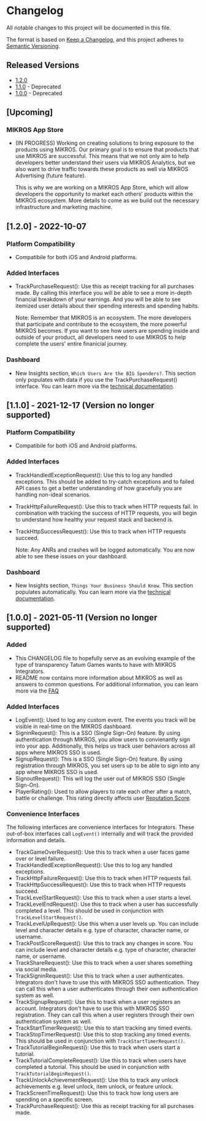 # Changelog

All notable changes to this project will be documented in this file.

The format is based on [Keep a Changelog](https://keepachangelog.com/en/1.0.0/),
and this project adheres to [Semantic Versioning](https://semver.org/spec/v2.0.0.html).

## Released Versions

* [1.2.0](#1.2.0)
* [1.1.0](#1.1.0) - Deprecated
* [1.0.0](#1.0.0) - Deprecated

## [Upcoming]

### MIKROS App Store 

- (IN PROGRESS) Working on creating solutions to bring exposure to the products using MIKROS. Our 
  primary goal is to ensure that products that use MIKROS are successful. This means that we not only 
  aim to help developers better understand their users via MIKROS Analytics, but we also want to drive 
  traffic towards these products as well via MIKROS Advertising (future feature).
 
  This is why we are working on a MIKROS App Store, which will allow developers the opportunity to
  market each others' products within the MIKROS ecosystem. More details to come as we build out the 
  necessary infrastructure and marketing machine.

<a name="1.2.0"></a>
## [1.2.0] - 2022-10-07

### Platform Compatibility

- Compatibile for both iOS and Android platforms.

### Added Interfaces

- TrackPurchaseRequest(): Use this as receipt tracking for all purchases made. By calling this 
  interface you will be able to see a more in-depth financial breakdown of your earnings. And you 
  will be able to see itemized user details about their spending interests and spending habits.

  Note: Remember that MIKROS is an ecosystem. The more developers that participate and contribute to 
  the ecosystem, the more powerful MIKROS becomes. If you want to see how users are spending inside 
  and outside of your product, all developers need to use MIKROS to help complete the users' entire 
  finanicial journey.

### Dashboard

- New Insights section, `Which Users Are the BIG Spenders?`. This section only populates with data if 
  you use the TrackPurchaseRequest() interface. You can learn more via the [technical documentation](https://developer.tatumgames.com/documentation/log-preset-events#track-purchase). 
  
<a name="1.1.0"></a>
## [1.1.0] - 2021-12-17 (Version no longer supported)

### Platform Compatibility

- Compatibile for both iOS and Android platforms.

### Added Interfaces

- TrackHandledExceptionRequest(): Use this to log any handled exceptions. This should be added to 
  try-catch exceptions and to failed API cases to get a better understanding of how gracefully you are 
  handling non-ideal scenarios.
- TrackHttpFailureRequest(): Use this to track when HTTP requests fail. In combination with tracking 
  the success of HTTP requests, you will begin to understand how healthy your request stack and backend is.
- TrackHttpSuccessRequest(): Use this to track when HTTP requests succeed.  
  
  Note: Any ANRs and crashes will be logged automatically. You are now able to see these issues on your 
  dashboard.
  
### Dashboard

- New Insights section, `Things Your Business Should Know`. This section populates automatically. You can 
  learn more via the [technical documentation](https://developer.tatumgames.com/documentation/preset/business). 

<a name="1.0.0"></a>
## [1.0.0] - 2021-05-11 (Version no longer supported)

### Added

- This CHANGELOG file to hopefully serve as an evolving example of the type of transparency Tatum Games 
  wants to have with MIKROS Integrators.
- README now contains more information about MIKROS as well as answers to common questions. For additional 
  information, you can learn more via the [FAQ](https://stage-developer.tatumgames.com/documentation/faq)

### Added Interfaces

- LogEvent(): Used to log any custom event. The events you track will be visible in real-time on
  the MIKROS dashboard.
- SigninRequest(): This is a SSO (Single Sign-On) feature. By using authentication through MIKROS, 
  you allow users to convienantly sign into your app. Additionally, this helps us track user behaviors 
  across all apps where MIKROS SSO is used.
- SignupRequest(): This is a SSO (Single Sign-On) feature. By using registration through MIKROS, you set 
  users up to be able to sign into any app where MIKROS SSO is used.
- SignoutRequest(): This will log the user out of MIKROS SSO (Single Sign-On).
- PlayerRating(): Used to allow players to rate each other after a match, battle or challenge. This rating
  directly affects user [Reputation Score](https://developer.tatumgames.com/documentation/scores#reputation-score).

### Convenience Interfaces

The following interfaces are convenience interfaces for Integrators. These out-of-box interfaces 
call `LogEvent()` internally and will track the provided information and details.

- TrackGameOverRequest(): Use this to track when a user faces game over or level failure.
- TrackHandledExceptionRequest(): Use this to log any handled exceptions.
- TrackHttpFailureRequest(): Use this to track when HTTP requests fail.
- TrackHttpSuccessRequest(): Use this to track when HTTP requests succeed.
- TrackLevelStartRequest(): Use this to track when a user starts a level.
- TrackLevelEndRequest(): Use this to track when a user has successfully completed a level. This should be used in 
  conjunction with `TrackLevelStartRequest()`.
- TrackLevelUpRequest(): Use this when a user levels up. You can include level and character
  details e.g. type of character, character name, or username.
- TrackPostScoreRequest(): Use this to track any changes in score. You can include level and character
  details e.g. type of character, character name, or username.
- TrackShareRequest(): Use this to track when a user shares something via social media.
- TrackSigninRequest(): Use this to track when a user authenticates. Integrators don't have to use
  this with MIKROS SSO authentication. They can call this when a user authenticates through
  their own authentication system as well.
- TrackSignupRequest(): Use this to track when a user registers an account. Integrators don't have
  to use this with MIKROS SSO registration. They can call this when a user registers through
  their own authentication system as well.
- TrackStartTimerRequest(): Use this to start tracking any timed events.
- TrackStopTimerRequest(): Use this to stop tracking any timed events. This should be used in conjunction
  with `TrackStartTimerRequest()`.
- TrackTutorialBeginRequest(): Use this to track when users start a tutorial.
- TrackTutorialCompleteRequest(): Use this to track when users have completed a tutorial. This should be used in
  conjunction with `TrackTutorialBeginRequest()`.
- TrackUnlockAchievementRequest(): Use this to track any unlock achievements e.g. level unlock, item
  unlock, or feature unlock.
- TrackScreenTimeRequest(): Use this to track how long users are spending on a specific screen.
- TrackPurchaseRequest(): Use this as receipt tracking for all purchases made.  
